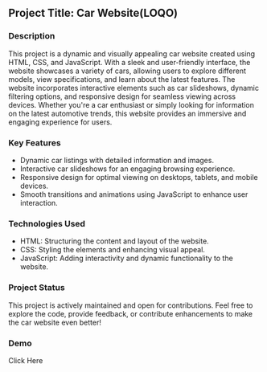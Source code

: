 ## Project Title: Car Website(LOQO)

### Description
This project is a dynamic and visually appealing car website created using HTML, CSS, and JavaScript. With a sleek and user-friendly interface, the website showcases a
variety of cars, allowing users to explore different models, view specifications, and learn about the latest features. The website incorporates interactive elements such as
car slideshows, dynamic filtering options, and responsive design for seamless viewing across devices. Whether you're a car enthusiast or simply looking for information on 
the latest automotive trends, this website provides an immersive and engaging experience for users.

### Key Features
- Dynamic car listings with detailed information and images.
- Interactive car slideshows for an engaging browsing experience.
- Responsive design for optimal viewing on desktops, tablets, and mobile devices.
- Smooth transitions and animations using JavaScript to enhance user interaction.

### Technologies Used
- HTML: Structuring the content and layout of the website.
- CSS: Styling the elements and enhancing visual appeal.
- JavaScript: Adding interactivity and dynamic functionality to the website.

### Project Status
This project is actively maintained and open for contributions. Feel free to explore the code, provide feedback, or contribute enhancements to make the car website even better!

### Demo
Click Here[](https://theniyirichard.github.io/Project-LOQO/)
